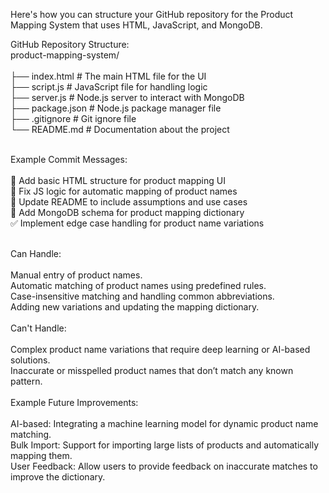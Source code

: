 Here's how you can structure your GitHub repository for the Product Mapping System that uses HTML, JavaScript, and MongoDB.

GitHub Repository Structure:<br>
product-mapping-system/<br><br>
├── index.html                # The main HTML file for the UI<br>
├── script.js                 # JavaScript file for handling logic<br>
├── server.js                 # Node.js server to interact with MongoDB<br>
├── package.json              # Node.js package manager file<br>
├── .gitignore                # Git ignore file<br>
└── README.md                 # Documentation about the project<br><br>

Example Commit Messages:<br><br>
🚀 Add basic HTML structure for product mapping UI<br>
🔧 Fix JS logic for automatic mapping of product names<br>
📄 Update README to include assumptions and use cases<br>
📝 Add MongoDB schema for product mapping dictionary<br>
✅ Implement edge case handling for product name variations<br><br>

Can Handle:<br><br>
Manual entry of product names.<br>
Automatic matching of product names using predefined rules.<br>
Case-insensitive matching and handling common abbreviations.<br>
Adding new variations and updating the mapping dictionary.<br><br>
Can't Handle:<br><br>
Complex product name variations that require deep learning or AI-based solutions.<br>
Inaccurate or misspelled product names that don’t match any known pattern.<br><br>
Example Future Improvements:<br><br>
AI-based: Integrating a machine learning model for dynamic product name matching.<br>
Bulk Import: Support for importing large lists of products and automatically mapping them.<br>
User Feedback: Allow users to provide feedback on inaccurate matches to improve the dictionary.
